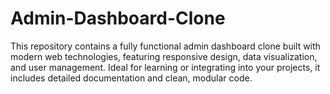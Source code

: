 # Admin-Dashboard-Clone
This repository contains a fully functional admin dashboard clone built with modern web technologies, featuring responsive design, data visualization, and user management. Ideal for learning or integrating into your projects, it includes detailed documentation and clean, modular code.

